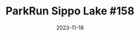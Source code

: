 ---
layout: post
title: "ParkRun Sippo Lake #158"
date: 2023-11-18
source: ParkRun
excerpt: "Ben Young, running both his first ParkRun and running event, placed 14th of 55 participants. Finishing with a 5k time of 26:22."
image: https://scontent-ord5-1.xx.fbcdn.net/v/t39.30808-6/404400434_349130584432251_3974227170383962215_n.jpg?_nc_cat=106&ccb=1-7&_nc_sid=a73e89&_nc_ohc=hU73bmyepIIAX8GFu4G&_nc_ht=scontent-ord5-1.xx&oh=00_AfDQuhkM0YYrm-vrBkEUNT95lsqq1dZdWmKkJYjRd-afVQ&oe=65719C88
hyperlink: https://www.parkrun.us/sippolake/results/157/
tags: [running, parkrun]
comments: true
---